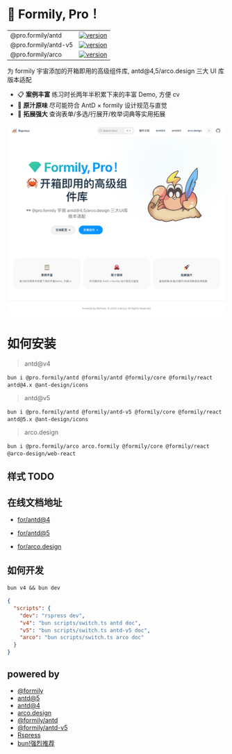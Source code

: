 # 💎 Formily, Pro！

|                      |                                                                                                                      |
| -------------------- | -------------------------------------------------------------------------------------------------------------------- |
| @pro.formily/antd    | [![version](https://badgen.net/npm/v/@pro.formily/antd?last)](https://www.npmjs.com/package/@pro.formily/antd)       |
| @pro.formily/antd-v5 | [![version](https://badgen.net/npm/v/@pro.formily/antd-v5?last)](https://www.npmjs.com/package/@pro.formily/antd-v5) |
| @pro.formily/arco    | [![version](https://badgen.net/npm/v/@pro.formily/arco?last)](https://www.npmjs.com/package/@pro.formily/arco)       |

为 formily 宇宙添加的开箱即用的高级组件库, antd@4,5/arco.design 三大 UI 库版本适配

- 📋 **案例丰富** 练习时长两年半积累下来的丰富 Demo, 方便 cv
- 🐙 **原汁原味** 尽可能符合 AntD × formily 设计规范与直觉
- 🚀 **拓展强大** 查询表单/多选/行展开/枚举词典等实用拓展

![welcome](./docs/public/welcome.png)

# 如何安装

> antd@v4

`bun i @pro.formily/antd @formily/antd @formily/core @formily/react antd@4.x @ant-design/icons`

> antd@v5

`bun i @pro.formily/antd @formily/antd-v5 @formily/core @formily/react antd@5.x @ant-design/icons`

> arco.design

`bun i @pro.formily/arco arco.formily @formily/core @formily/react @arco-design/web-react`

## 样式 TODO

## 在线文档地址

- [for/antd@4](https://pro-formily.pages.dev)

- [for/antd@5](https://v5.pro-formily.pages.dev)

- [for/arco.design](https://arco.pro-formily.pages.dev)

## 如何开发

`bun v4 && bun dev`

```json
{
  "scripts": {
    "dev": "rspress dev",
    "v4": "bun scripts/switch.ts antd doc",
    "v5": "bun scripts/switch.ts antd-v5 doc",
    "arco": "bun scripts/switch.ts arco doc"
  }
}
```

## powered by

- [@formily](https://formilyjs.org)
- [antd@5](https://ant.design/components/table-cn/)
- [antd@4](https://4x.ant.design/components/table-cn/)
- [arco.design](https://arco.design/)
- [@formily/antd](https://github.com/alibaba/formily)
- [@formily/antd-v5](https://github.com/formilyjs/antd)
- [Rspress](https://rspress.dev/)
- [bun!强烈推荐](https://bun.sh/docs)
